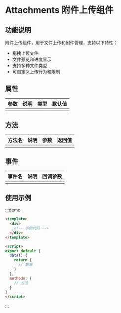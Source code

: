 # Attachments 附件上传组件

## 功能说明

附件上传组件，用于文件上传和附件管理，支持以下特性：

- 拖拽上传文件
- 文件预览和进度显示
- 支持多种文件类型
- 可自定义上传行为和限制

## 属性

| 参数 | 说明 | 类型 | 默认值 |
| ---- | ---- | ---- | ------ |
|      |      |      |        |

## 方法

| 方法名 | 说明 | 参数 | 返回值 |
|--------|------|------|--------|
|        |      |      |        |

## 事件

| 事件名 | 说明 | 回调参数 |
|--------|------|----------|
|        |      |          |

## 使用示例

:::demo
```html
<template>
  <div>
    <!-- 示例代码 -->
  </div>
</template>

<script>
export default {
  data() {
    return {
      // 数据
    }
  },
  methods: {
    // 方法
  }
}
</script>
```
:::
